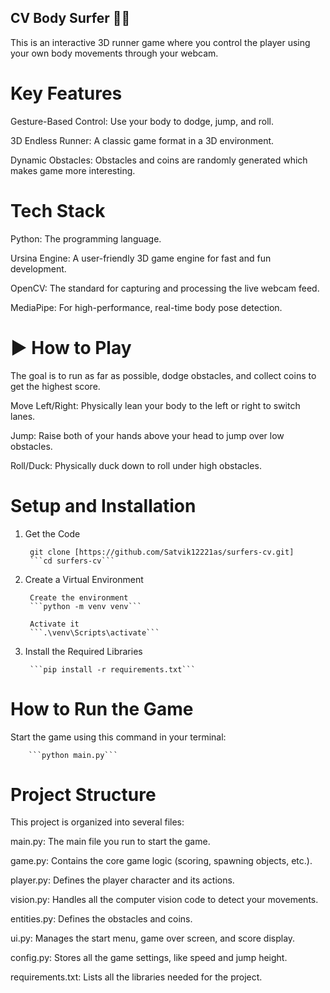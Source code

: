 ## CV Body Surfer 🏄‍♂️

This is an interactive 3D runner game where you control the player using your own body movements through your webcam.

# Key Features

Gesture-Based Control: Use your body to dodge, jump, and roll.

3D Endless Runner: A classic game format in a 3D environment.

Dynamic Obstacles: Obstacles and coins are randomly generated which makes game more interesting.

# Tech Stack

Python: The programming language.

Ursina Engine: A user-friendly 3D game engine for fast and fun development.

OpenCV: The standard for capturing and processing the live webcam feed.

MediaPipe: For high-performance, real-time body pose detection.

# ▶ How to Play

The goal is to run as far as possible, dodge obstacles, and collect coins to get the highest score.

Move Left/Right: Physically lean your body to the left or right to switch lanes.

Jump: Raise both of your hands above your head to jump over low obstacles.

Roll/Duck: Physically duck down to roll under high obstacles.

#  Setup and Installation

1. Get the Code

        git clone [https://github.com/Satvik12221as/surfers-cv.git]
        ```cd surfers-cv```

2. Create a Virtual Environment

        Create the environment
        ```python -m venv venv```

        Activate it
        ```.\venv\Scripts\activate```

3. Install the Required Libraries

        ```pip install -r requirements.txt```


# How to Run the Game

Start the game using this command in your terminal:

        ```python main.py```

# Project Structure

This project is organized into several files:

main.py: The main file you run to start the game.

game.py: Contains the core game logic (scoring, spawning objects, etc.).

player.py: Defines the player character and its actions.

vision.py: Handles all the computer vision code to detect your movements.

entities.py: Defines the obstacles and coins.

ui.py: Manages the start menu, game over screen, and score display.

config.py: Stores all the game settings, like speed and jump height.

requirements.txt: Lists all the libraries needed for the project.